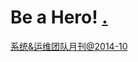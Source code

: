 Be a Hero! [.](http://www.gopro.com)
====

[系统&运维团队月刊@2014-10](https://github.com/yangshiqi/wiki/blob/master/team-mag/201410.md)

